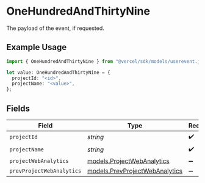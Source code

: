 # OneHundredAndThirtyNine

The payload of the event, if requested.

## Example Usage

```typescript
import { OneHundredAndThirtyNine } from "@vercel/sdk/models/userevent.js";

let value: OneHundredAndThirtyNine = {
  projectId: "<id>",
  projectName: "<value>",
};
```

## Fields

| Field                                                                  | Type                                                                   | Required                                                               | Description                                                            |
| ---------------------------------------------------------------------- | ---------------------------------------------------------------------- | ---------------------------------------------------------------------- | ---------------------------------------------------------------------- |
| `projectId`                                                            | *string*                                                               | :heavy_check_mark:                                                     | N/A                                                                    |
| `projectName`                                                          | *string*                                                               | :heavy_check_mark:                                                     | N/A                                                                    |
| `projectWebAnalytics`                                                  | [models.ProjectWebAnalytics](../models/projectwebanalytics.md)         | :heavy_minus_sign:                                                     | N/A                                                                    |
| `prevProjectWebAnalytics`                                              | [models.PrevProjectWebAnalytics](../models/prevprojectwebanalytics.md) | :heavy_minus_sign:                                                     | N/A                                                                    |